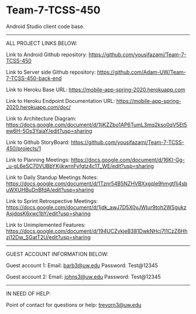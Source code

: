 # Team-7-TCSS-450
Android Studio client code base.

----------------------------------------------------------------------------------------------------------------------------------------

ALL PROJECT LINKS BELOW:

Link to Android Github repository: https://github.com/yousifazami/Team-7-TCSS-450

Link to Server side Github repository: https://github.com/Adam-UW/Team-7-TCSS-450-back-end

Link to Heroku Base URL: https://mobile-app-spring-2020.herokuapp.com

Link to Heroku Endpoint Documentation URL: https://mobile-app-spring-2020.herokuapp.com/doc/

Link to Architecture Diagram: https://docs.google.com/document/d/1ljKZZbo1AP6TumL3mq2kso0qV5Et5ew6H-5Os3YaiaY/edit?usp=sharing

Link to Github StoryBoard: https://github.com/yousifazami/Team-7-TCSS-450/projects/1

Link to Planning Meetings: https://docs.google.com/document/d/16KI-Gg-_u-gL6eSC70VUBbYKijkwrnFyfgtz4c1T_WE/edit?usp=sharing

Link to Daily Standup Meetings Notes: https://docs.google.com/document/d/1Tznr54B5NZHVBXxgqIe9hmgtl1i4sbuWXUHBuDnBfdA/edit?usp=sharing

Link to Sprint Retrospective Meetings: https://docs.google.com/document/d/1jdk_awJ7D5X0vJWIur9toh2WSgukzAsjdqsK6xwc1bY/edit?usp=sharing

Link to Unimplemented Features: https://docs.google.com/document/d/194UCZvkjeB381DwkNHcj7l1CzZ6Hhzj12Dw_SGatT2U/edit?usp=sharing

----------------------------------------------------------------------------------------------------------------------------------------

GUEST ACCOUNT INFORMATION BELOW:

Guest account 1: Email: barb3@uw.edu
                 Password: Test@12345
                   
Guest account 2: Email: johns3@uw.edu
                 Password: Test@12345
                    
----------------------------------------------------------------------------------------------------------------------------------------

IN NEED OF HELP:

Point of contact for questions or help: trevorn3@uw.edu

